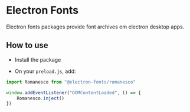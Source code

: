 # Electron Fonts

Electron fonts packages provide font archives em electron desktop apps.

## How to use

* Install the package

* On your `preload.js`, add:

```ts
import Romanesco from "@electron-fonts/romanesco"

window.addEventListener("DOMContentLoaded", () => {
    Romanesco.inject()
})
```